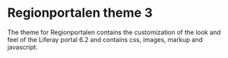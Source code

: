 # Regionportalen theme 3 #

The theme for Regionportalen contains the customization of the look and feel of the Liferay portal 6.2 and contains css, images, markup and javascript.